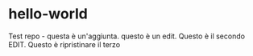 # hello-world
Test repo - questa è un'aggiunta.
questo è un edit.
Questo è il secondo EDIT.
Questo è ripristinare il terzo
